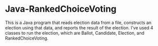 # Java-RankedChoiceVoting
This is a Java program that reads election data from a file, constructs an election using that data, and reports the result of the election. I've used 4 classes to run the election, which are Ballot, Candidate, Election, and RankedChoiceVoting.
